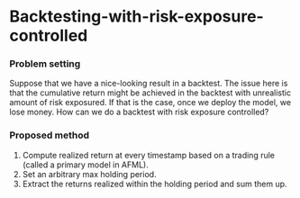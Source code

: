 # Backtesting-with-risk-exposure-controlled

### Problem setting 
Suppose that we have a nice-looking result in a backtest. The issue here is that the cumulative return might be achieved in the backtest with unrealistic amount of risk exposured. If that is the case, once we deploy the model, we lose money. How can we do a backtest with risk exposure controlled?  

### Proposed method
1. Compute realized return at every timestamp based on a trading rule (called a primary model in AFML).
2. Set an arbitrary max holding period.
3. Extract the returns realized within the holding period and sum them up.


